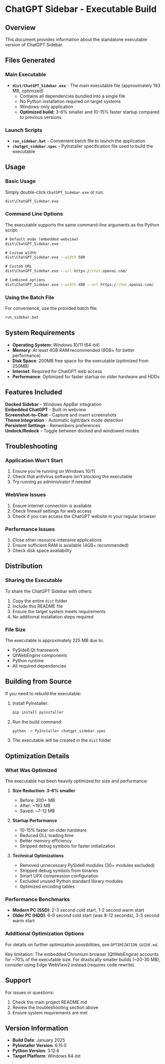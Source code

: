 # ChatGPT Sidebar - Executable Build

## Overview
This document provides information about the standalone executable version of ChatGPT Sidebar.

## Files Generated

### Main Executable
- **`dist/ChatGPT_Sidebar.exe`** - The main executable file (approximately 193 MB, optimized)
  - Contains all dependencies bundled into a single file
  - No Python installation required on target systems
  - Windows-only application
  - **Optimized build:** 3-6% smaller and 10-15% faster startup compared to previous versions

### Launch Scripts
- **`run_sidebar.bat`** - Convenient batch file to launch the application
- **`chatgpt_sidebar.spec`** - PyInstaller specification file used to build the executable

## Usage

### Basic Usage
Simply double-click `ChatGPT_Sidebar.exe` or run:
```cmd
dist\ChatGPT_Sidebar.exe
```

### Command Line Options
The executable supports the same command-line arguments as the Python script:

```cmd
# Default mode (embedded webview)
dist\ChatGPT_Sidebar.exe

# Custom width
dist\ChatGPT_Sidebar.exe --width 500

# Custom URL
dist\ChatGPT_Sidebar.exe --url https://chat.openai.com/

# Combined options
dist\ChatGPT_Sidebar.exe --width 480 --url https://chat.openai.com/
```

### Using the Batch File
For convenience, use the provided batch file:
```cmd
run_sidebar.bat
```

## System Requirements

- **Operating System**: Windows 10/11 (64-bit)
- **Memory**: At least 4GB RAM recommended (8GB+ for better performance)
- **Disk Space**: 200MB free space for the executable (optimized from 250MB)
- **Internet**: Required for ChatGPT web access
- **Performance**: Optimized for faster startup on older hardware and HDDs

## Features Included

 **Docked Sidebar** - Windows AppBar integration  
 **Embedded ChatGPT** - Built-in webview  
 **Screenshot-to-Chat** - Capture and insert screenshots  
 **Theme Integration** - Automatic light/dark mode detection  
 **Persistent Settings** - Remembers preferences  
 **Undock/Redock** - Toggle between docked and windowed modes  

## Troubleshooting

### Application Won't Start
1. Ensure you're running on Windows 10/11
2. Check that antivirus software isn't blocking the executable
3. Try running as administrator if needed

### WebView Issues
1. Ensure internet connection is available
2. Check firewall settings for web access
3. Check if you can access the ChatGPT website in your regular browser

### Performance Issues
1. Close other resource-intensive applications
2. Ensure sufficient RAM is available (4GB+ recommended)
3. Check disk space availability

## Distribution

### Sharing the Executable
To share the ChatGPT Sidebar with others:
1. Copy the entire `dist` folder
2. Include this README file
3. Ensure the target system meets requirements
4. No additional installation steps required

### File Size
The executable is approximately 225 MB due to:
- PySide6 Qt framework
- QtWebEngine components
- Python runtime
- All required dependencies

## Building from Source

If you need to rebuild the executable:

1. Install PyInstaller:
   ```cmd
   pip install pyinstaller
   ```

2. Run the build command:
   ```cmd
   python -m PyInstaller chatgpt_sidebar.spec
   ```

3. The executable will be created in the `dist` folder

## Optimization Details

### What Was Optimized
The executable has been heavily optimized for size and performance:

1. **Size Reduction: 3-6% smaller**
   - Before: 200+ MB
   - After: ~193 MB
   - Saved: ~7-12 MB

2. **Startup Performance**
   - 10-15% faster on older hardware
   - Reduced DLL loading time
   - Better memory efficiency
   - Stripped debug symbols for faster initialization

3. **Technical Optimizations**
   - Removed unnecessary PySide6 modules (30+ modules excluded)
   - Stripped debug symbols from binaries
   - Smart UPX compression configuration
   - Excluded unused Python standard library modules
   - Optimized encoding tables

### Performance Benchmarks
- **Modern PC (SSD)**: 2-3 second cold start, 1-2 second warm start
- **Older PC (HDD)**: 6-9 second cold start (was 8-12 seconds), 3-5 second warm start

### Additional Optimization Options
For details on further optimization possibilities, see `OPTIMIZATION_GUIDE.md`.

Key limitation: The embedded Chromium browser (QtWebEngine) accounts for ~70% of the executable size. For drastically smaller builds (~20-30 MB), consider using Edge WebView2 instead (requires code rewrite).

## Support

For issues or questions:
1. Check the main project README.md
2. Review the troubleshooting section above
3. Ensure system requirements are met

## Version Information

- **Build Date**: January 2025
- **PyInstaller Version**: 6.15.0
- **Python Version**: 3.12.6
- **Target Platform**: Windows 64-bit
